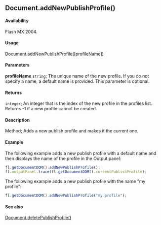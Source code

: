 ## Document.addNewPublishProfile()

#### Availability

Flash MX 2004.

#### Usage

Document.addNewPublishProfile([profileName])

#### Parameters

**profileName** `string`; The unique name of the new profile. If you do not specify a name, a default name is provided. This parameter is optional.

#### Returns

`integer`; An integer that is the index of the new profile in the profiles list. Returns -1 if a new profile cannot be created.

#### Description

Method; Adds a new publish profile and makes it the current one.

#### Example

The following example adds a new publish profile with a default name and then displays the name of the profile in the Output panel:

```javascript
fl.getDocumentDOM().addNewPublishProfile();
fl.outputPanel.trace(fl.getDocumentDOM().currentPublishProfile);
```

The following example adds a new publish profile with the name "my profile":

```javascript
fl.getDocumentDOM().addNewPublishProfile("my profile");
```

#### See also

[Document.deletePublishProfile()](../Document_object/Document42.md)
